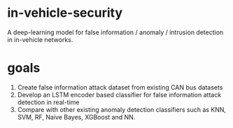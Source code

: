 # in-vehicle-security

A deep-learning model for false information / anomaly / intrusion detection in in-vehicle networks.

# goals
1)	Create false information attack dataset from existing CAN bus datasets
2) Develop an LSTM encoder based classifier for false information attack detection in real-time
3) Compare with other existing anomaly detection classifiers such as KNN, SVM, RF, Naive Bayes, XGBoost and NN.
